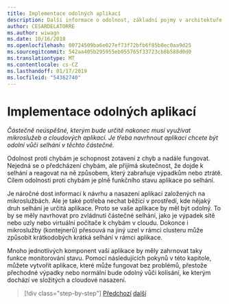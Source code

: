 ```yaml
---
title: Implementace odolných aplikací
description: Další informace o odolnost, základní pojmy v architektuře mikroslužeb. Musíte vědět, jak řešit přechodná selhání bez výpadku, protože se k nim dojde.
author: CESARDELATORRE
ms.author: wiwagn
ms.date: 10/16/2018
ms.openlocfilehash: 00724509ba6e027ef73f72bfb6f85b8ec0aa9d25
ms.sourcegitcommit: 542aa405b295955eb055765f33723cb8b588d0d0
ms.translationtype: MT
ms.contentlocale: cs-CZ
ms.lasthandoff: 01/17/2019
ms.locfileid: "54362740"
---
```

# <a name="implement-resilient-applications"></a>Implementace odolných aplikací

*Částečně neúspěšné, kterým bude určitě nakonec musí využívat mikroslužeb a cloudových aplikací. Je třeba navrhnout aplikaci chcete být odolní vůči selhání v těchto částečné.*

Odolnost proti chybám je schopnost zotavení z chyb a nadále fungovat. Nejedná se o předcházení chybám, ale přijímá skutečnost, že dojde k selhání a reagovat na ně způsobem, který zabraňuje výpadkům nebo ztrátě. Cílem odolnosti proti chybám je plně funkčního stavu aplikace po selhání.

Je náročné dost informací k návrhu a nasazení aplikací založených na mikroslužbách. Ale je také potřeba nechat běžící v prostředí, kde nějaký druh selhání je určitá aplikace. Proto se vaše aplikace by měl být odolný. To by se měly navrhovat pro zvládnutí částečné selhání, jako je výpadek sítě nebo uzly nebo virtuální počítače k chybám v cloudu. Dokonce i mikroslužby (kontejnerů) přesouvá na jiný uzel v rámci clusteru může způsobit krátkodobých krátká selhání v rámci aplikace.

Mnoho jednotlivých komponent vaší aplikace by měly zahrnovat taky funkce monitorování stavu. Pomocí následujících pokynů v této kapitole, můžete vytvořit aplikace, které může fungovat bez problémů, přestože přechodné výpadky nebo normální bude odolný vůči kolísání, ke kterým dochází ve složitých a cloudové nasazení.

>[!div class="step-by-step"]
>[Předchozí](../microservice-ddd-cqrs-patterns/microservice-application-layer-implementation-web-api.md)
>[další](handle-partial-failure.md)